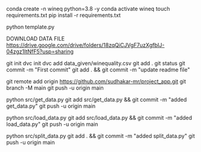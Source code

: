 conda create -n wineq python=3.8 -y
conda activate wineq
touch requirements.txt
pip install -r requirements.txt

python template.py

DOWNLOAD DATA FILE
https://drive.google.com/drive/folders/18zqQiCJVgF7uzXgfbIJ-04zgz1ItNfF5?usp=sharing


git init
dvc init
dvc add data_given/winequality.csv
git add .
git status
git commit -m "First commit"
git add . && git commit -m "update readme file"

git remote add origin https://github.com/sudhakar-mr/project_app.git
git branch -M main
git push -u origin main


python src/get_data.py
git add src/get_data.py && git commit -m "added get_data.py"
git push -u origin main

python src/load_data.py
git add src/load_data.py && git commit -m "added load_data.py"
git push -u origin main

python src/split_data.py
git add . && git commit -m "added split_data.py"
git push -u origin main